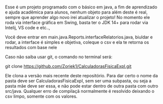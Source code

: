 Esse é um projeto programado com o básico em java, a fim de aprendizado e ajuda acadêmica para alunos, nenhum objeto para além deste é real, sempre que aprender algo novo irei atualizar o projeto!
No momento ele roda via interface gráfica em Swing, basta ter o JDK 14+ para rodar via Intelij, VS code e etc..,

Você deve entrar em main.java.Reports.interfaceRelatorios.java, biuldar e rodar, a interface é simples e objetiva, coleque o csv e ela te retorna os resultados com base nele

Caso não saiba usar git, o comando no terminal será: 

git clone https://github.com/Zoriek1/CalculadorasFisicaExpI.git

Ele clona a versão mais recente deste repositório.
Para dar certo o nome da pasta deve ser CalculadorasFisicaExpI, sem ser uma subpasta, ou seja a pasta mãe deve ser essa, e não pode estar dentro de outra pasta com outro src/java.
Qualquer erro de compilaçã normalmente é resolvido deixando o csv limpo, somente com os valores.
